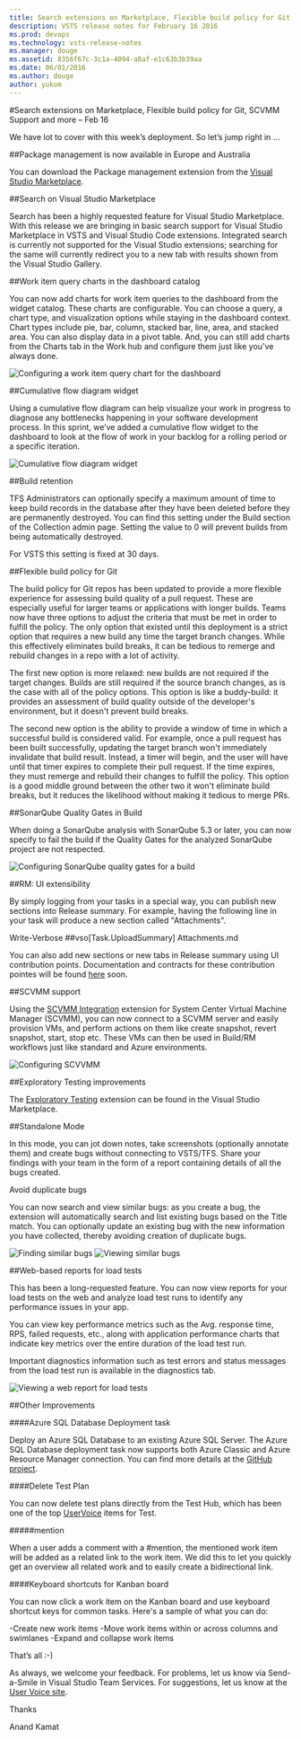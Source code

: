 ```yaml
---
title: Search extensions on Marketplace, Flexible build policy for Git, SCVMM Support and more – Feb 16
description: VSTS release notes for February 16 2016
ms.prod: devops
ms.technology: vsts-release-notes
ms.manager: douge
ms.assetid: 8356f67c-3c1a-4094-a8af-e1c63b3b39aa
ms.date: 06/01/2016
ms.author: douge
author: yukom
---
```


#Search extensions on Marketplace, Flexible build policy for Git, SCVMM Support and more – Feb 16

We have lot to cover with this week’s deployment. So let’s jump right in ...

##Package management is now available in Europe and Australia

You can download the Package management extension from the [Visual Studio Marketplace](https://marketplace.visualstudio.com/items?itemName=ms.feed).

##Search on Visual Studio Marketplace

Search has been a highly requested feature for Visual Studio Marketplace. With this release we are bringing in basic search support for Visual Studio Marketplace in VSTS and Visual Studio Code extensions. Integrated search is currently not supported for the Visual Studio extensions; searching for the same will currently redirect you to a new tab with results shown from the Visual Studio Gallery.

##Work item query charts in the dashboard catalog

You can now add charts for work item queries to the dashboard from the widget catalog. These charts are configurable. You can choose a query, a chart type, and visualization options while staying in the dashboard context. Chart types include pie, bar, column, stacked bar, line, area, and stacked area. You can also display data in a pivot table. And, you can still add charts from the Charts tab in the Work hub and configure them just like you've always done.

![Configuring a work item query chart for the dashboard](_img/2_16_01.png)

##Cumulative flow diagram widget

Using a cumulative flow diagram can help visualize your work in progress to diagnose any bottlenecks happening in your software development process. In this sprint, we’ve added a cumulative flow widget to the dashboard to look at the flow of work in your backlog for a rolling period or a specific iteration.

![Cumulative flow diagram widget](_img/2_16_02.png)

##Build retention

TFS Administrators can optionally specify a maximum amount of time to keep build records in the database after they have been deleted before they are permanently destroyed. You can find this setting under the Build section of the Collection admin page. Setting the value to 0 will prevent builds from being automatically destroyed.

For VSTS this setting is fixed at 30 days.

##Flexible build policy for Git

The build policy for Git repos has been updated to provide a more flexible experience for assessing build quality of a pull request. These are especially useful for larger teams or applications with longer builds. Teams now have three options to adjust the criteria that must be met in order to fulfill the policy. The only option that existed until this deployment is a strict option that requires a new build any time the target branch changes. While this effectively eliminates build breaks, it can be tedious to remerge and rebuild changes in a repo with a lot of activity.

The first new option is more relaxed: new builds are not required if the target changes. Builds are still required if the source branch changes, as is the case with all of the policy options. This option is like a buddy-build: it provides an assessment of build quality outside of the developer's environment, but it doesn't prevent build breaks.

The second new option is the ability to provide a window of time in which a successful build is considered valid. For example, once a pull request has been built successfully, updating the target branch won't immediately invalidate that build result. Instead, a timer will begin, and the user will have until that timer expires to complete their pull request. If the time expires, they must remerge and rebuild their changes to fulfill the policy. This option is a good middle ground between the other two it won't eliminate build breaks, but it reduces the likelihood without making it tedious to merge PRs.

##SonarQube Quality Gates in Build

When doing a SonarQube analysis with SonarQube 5.3 or later, you can now specify to fail the build if the Quality Gates for the analyzed SonarQube project are not respected.

![Configuring SonarQube quality gates for a build](_img/2_16_03.png)

##RM: UI extensibility

By simply logging from your tasks in a special way, you can publish new sections into Release summary. For example, having the following line in your task will produce a new section called "Attachments".

Write-Verbose ##vso[Task.UploadSummary] Attachments.md

You can also add new sections or new tabs in Release summary using UI contribution points. Documentation and contracts for these contribution pointes will be found [here](https://www.visualstudio.com/en-us/integrate/extensions/reference/targets/overview) soon.

##SCVMM support

Using the [SCVMM Integration](https://marketplace.visualstudio.com/items?itemName=ms-vscs-rm.scvmmapp) extension for System Center Virtual Machine Manager (SCVMM), you can now connect to a SCVMM server and easily provision VMs, and perform actions on them like create snapshot, revert snapshot, start, stop etc. These VMs can then be used in Build/RM workflows just like standard and Azure environments.

![Configuring SCVVMM](_img/2_16_04.png)

##Exploratory Testing improvements

The [Exploratory Testing](https://marketplace.visualstudio.com/items/ms.vss-exploratorytesting-web) extension can be found in the Visual Studio Marketplace.

##Standalone Mode

In this mode, you can jot down notes, take screenshots (optionally annotate them) and create bugs without connecting to VSTS/TFS. Share your findings with your team in the form of a report containing details of all the bugs created.

Avoid duplicate bugs

You can now search and view similar bugs: as you create a bug, the extension will automatically search and list existing bugs based on the Title match. You can optionally update an existing bug with the new information you have collected, thereby avoiding creation of duplicate bugs.

![Finding similar bugs](_img/2_16_05.png)
![Viewing similar bugs](_img/2_16_06.png)

##Web-based reports for load tests

This has been a long-requested feature. You can now view reports for your load tests on the web and analyze load test runs to identify any performance issues in your app.

You can view key performance metrics such as the Avg. response time, RPS, failed requests, etc., along with application performance charts that indicate key metrics over the entire duration of the load test run.

Important diagnostics information such as test errors and status messages from the load test run is available in the diagnostics tab.

![Viewing a web report for load tests](_img/2_16_07.png)

##Other Improvements

####Azure SQL Database Deployment task

Deploy an Azure SQL Database to an existing Azure SQL Server. The Azure SQL Database deployment task now supports both Azure Classic and Azure Resource Manager connection. You can find more details at the [GitHub project](https://github.com/Microsoft/vso-agent-tasks/blob/master/Tasks/SqlAzureDacpacDeploymentV1/README.md).

####Delete Test Plan

You can now delete test plans directly from the Test Hub, which has been one of the top [UserVoice](https://visualstudio.uservoice.com/forums/330519-vso/suggestions/5875605-visual-studio-online-add-ability-to-delete-a-tes) items for Test.

#####mention

When a user adds a comment with a #mention, the mentioned work item will be added as a related link to the work item. We did this to let you quickly get an overview all related work and to easily create a bidirectional link.

####Keyboard shortcuts for Kanban board

You can now click a work item on the Kanban board and use keyboard shortcut keys for common tasks. Here's a sample of what you can do:

-Create new work items
-Move work items within or across columns and swimlanes
-Expand and collapse work items

That’s all :-)

As always, we welcome your feedback. For problems, let us know via Send-a-Smile in Visual Studio Team Services. For suggestions, let us know at the [User Voice site](http://visualstudio.uservoice.com/forums/330519-vso).

Thanks

Anand Kamat












